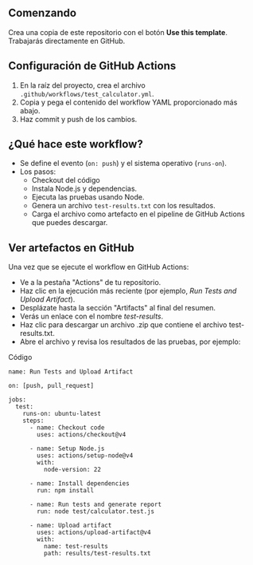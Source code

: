 ## Comenzando

Crea una copia de este repositorio con el botón **Use this template**.  Trabajarás directamente en GitHub.

## Configuración de GitHub Actions

1. En la raíz del proyecto, crea el archivo `.github/workflows/test_calculator.yml`.
2. Copia y pega el contenido del workflow YAML proporcionado más abajo.
3. Haz commit y push de los cambios.

## ¿Qué hace este workflow?
- Se define el evento (`on: push`) y el sistema operativo (`runs-on`).
- Los pasos:
    - Checkout del código
    - Instala Node.js y dependencias.
    - Ejecuta las pruebas usando Node.
    - Genera un archivo `test-results.txt` con los resultados.
    - Carga el archivo como artefacto en el pipeline de GitHub Actions que puedes descargar.

## Ver artefactos en GitHub
Una vez que se ejecute el workflow en GitHub Actions:

- Ve a la pestaña "Actions" de tu repositorio.
- Haz clic en la ejecución más reciente (por ejemplo, *Run Tests and Upload Artifact*).
- Desplázate hasta la sección "Artifacts" al final del resumen.
- Verás un enlace con el nombre *test-results*.
- Haz clic para descargar un archivo .zip que contiene el archivo test-results.txt.
- Abre el archivo y revisa los resultados de las pruebas, por ejemplo:

Código

```
name: Run Tests and Upload Artifact

on: [push, pull_request]

jobs:
  test:
    runs-on: ubuntu-latest
    steps:
      - name: Checkout code
        uses: actions/checkout@v4

      - name: Setup Node.js
        uses: actions/setup-node@v4
        with:
          node-version: 22

      - name: Install dependencies
        run: npm install

      - name: Run tests and generate report
        run: node test/calculator.test.js

      - name: Upload artifact
        uses: actions/upload-artifact@v4
        with:
          name: test-results
          path: results/test-results.txt
```